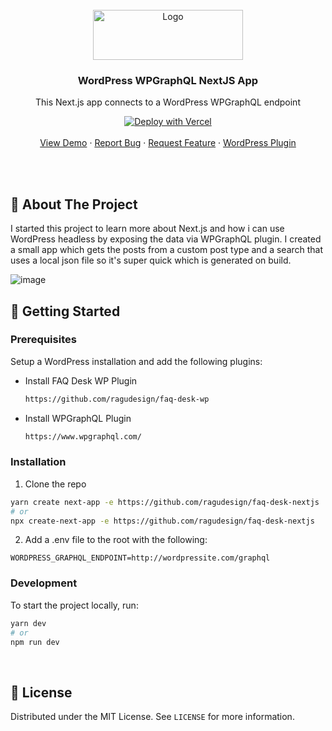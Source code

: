 <!-- PROJECT LOGO -->
<br />
<div align="center">
  <a href="https://github.com/othneildrew/Best-README-Template">
    <img src="https://user-images.githubusercontent.com/21065594/152661449-28ff66fe-9d6c-4d65-9a47-6d6848f232eb.svg" alt="Logo" width="240" height="80">

  </a>

  <h3 align="center">WordPress WPGraphQL NextJS App</h3>

  <p align="center">
    This Next.js app connects to a WordPress WPGraphQL endpoint
    <br />

[![Deploy with Vercel](https://vercel.com/button)](https://vercel.com/new/clone?repository-url=https%3A%2F%2Fgithub.com%2Fragudesign%2Ffaq-desk-nextjs&env=WORDPRESS_GRAPHQL_URL)
    <br />
    <br />
    <a href="https://faq-desk-nextjs.vercel.app/" target="_blank">View Demo</a>
    ·
    <a href="https://github.com/ragudesign/faq-desk-nextjs/issues/new">Report Bug</a>
    ·
    <a href="https://github.com/ragudesign/faq-desk-nextjs/issues/new">Request Feature</a>
    ·
    <a href="https://github.com/ragudesign/faq-desk-wp">WordPress Plugin</a>
  </p>
</div>

<br>
<br>

<!-- ABOUT THE PROJECT -->
## :wave: About The Project

I started this project to learn more about Next.js and how i can use WordPress headless by exposing the data via WPGraphQL plugin. I created a small app which gets the posts from a custom post type and a search that uses a local json file so it's super quick which is generated on build.

![image](https://user-images.githubusercontent.com/21065594/152663399-9eef21df-0e32-4a0e-b7ea-34339d958369.png)



<!-- GETTING STARTED -->
## :rocket: Getting Started

### Prerequisites

Setup a WordPress installation and add the following plugins:
* Install FAQ Desk WP Plugin
  ```sh
  https://github.com/ragudesign/faq-desk-wp
  ```
  
* Install WPGraphQL Plugin
  ```sh
  https://www.wpgraphql.com/
  ```

### Installation

1. Clone the repo
```bash
yarn create next-app -e https://github.com/ragudesign/faq-desk-nextjs
# or
npx create-next-app -e https://github.com/ragudesign/faq-desk-nextjs
```

2. Add a .env file to the root with the following:
```
WORDPRESS_GRAPHQL_ENDPOINT=http://wordpressite.com/graphql
```

### Development

To start the project locally, run:

```bash
yarn dev
# or
npm run dev
```

<br>

<!-- LICENSE -->
## :frog: License

Distributed under the MIT License. See `LICENSE` for more information.